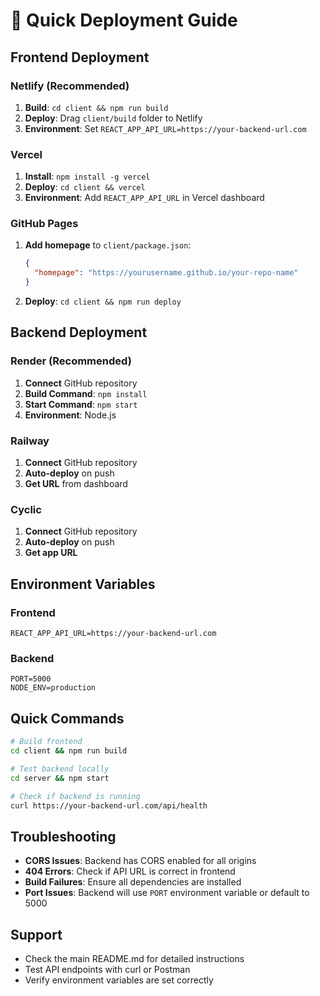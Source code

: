 # 🚀 Quick Deployment Guide

## Frontend Deployment

### Netlify (Recommended)
1. **Build**: `cd client && npm run build`
2. **Deploy**: Drag `client/build` folder to Netlify
3. **Environment**: Set `REACT_APP_API_URL=https://your-backend-url.com`

### Vercel
1. **Install**: `npm install -g vercel`
2. **Deploy**: `cd client && vercel`
3. **Environment**: Add `REACT_APP_API_URL` in Vercel dashboard

### GitHub Pages
1. **Add homepage** to `client/package.json`:
   ```json
   {
     "homepage": "https://yourusername.github.io/your-repo-name"
   }
   ```
2. **Deploy**: `cd client && npm run deploy`

## Backend Deployment

### Render (Recommended)
1. **Connect** GitHub repository
2. **Build Command**: `npm install`
3. **Start Command**: `npm start`
4. **Environment**: Node.js

### Railway
1. **Connect** GitHub repository
2. **Auto-deploy** on push
3. **Get URL** from dashboard

### Cyclic
1. **Connect** GitHub repository
2. **Auto-deploy** on push
3. **Get app URL**

## Environment Variables

### Frontend
```env
REACT_APP_API_URL=https://your-backend-url.com
```

### Backend
```env
PORT=5000
NODE_ENV=production
```

## Quick Commands

```bash
# Build frontend
cd client && npm run build

# Test backend locally
cd server && npm start

# Check if backend is running
curl https://your-backend-url.com/api/health
```

## Troubleshooting

- **CORS Issues**: Backend has CORS enabled for all origins
- **404 Errors**: Check if API URL is correct in frontend
- **Build Failures**: Ensure all dependencies are installed
- **Port Issues**: Backend will use `PORT` environment variable or default to 5000

## Support

- Check the main README.md for detailed instructions
- Test API endpoints with curl or Postman
- Verify environment variables are set correctly 
